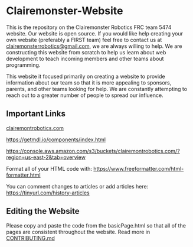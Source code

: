 # Clairemonster-Website

This is the repository on the Clairemonster Robotics FRC team 5474 website.  Our website is open source.  If you would like help creating your own website (preferably a FIRST team) feel free to contact us at <a href="mailto:clairemontrobotics@gmail.com">clairemonsterrobotics@gmail.com</a>, we are always willing to help.  We are constructing this website from scratch to help us learn about web development to teach incoming members and other teams about programming.

This website it focused primarily on creating a website to provide information about our team so that it is more appealing to sponsors, parents, and other teams looking for help.  We are constantly attempting to reach out to a greater number of people to spread our influence.

## Important Links
<a href="http://clairemonsterrobotics.com">clairemontrobotics.com</a>

https://getmdl.io/components/index.html

https://console.aws.amazon.com/s3/buckets/clairemontrobotics.com/?region=us-east-2&tab=overview

Format all of your HTML code with: https://www.freeformatter.com/html-formatter.html

You can comment changes to articles or add articles here: https://tinyurl.com/history-articles

## Editing the Website

Please copy and paste the code from the basicPage.html so that all of the pages are consistent throughout the website.  Read more in [CONTRIBUTING.md](https://github.com/FRCClairemonsters/ClairemonsterWebsite/blob/master/CONTRIBUTING.md)
